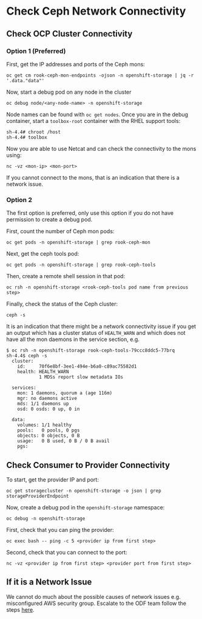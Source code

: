 
Check Ceph Network Connectivity
=====================
## Check OCP Cluster Connectivity
### Option 1 (Preferred)

First, get the IP addresses and ports of the Ceph mons:

    oc get cm rook-ceph-mon-endpoints -ojson -n openshift-storage | jq -r '.data."data"'

Now, start a debug pod on any node in the cluster

    oc debug node/<any-node-name> -n openshift-storage

Node names can be found with `oc get nodes`.
Once you are in the debug container, start a `toolbox-root` container with the RHEL support tools:

    sh-4.4# chroot /host
    sh-4.4# toolbox

Now you are able to use Netcat and can check the connectivity to the mons using:

    nc -vz <mon-ip> <mon-port>

If you cannot connect to the mons, that is an indication that there is a network issue.

### Option 2
The first option is preferred, only use this option if you do not have permission to create a debug pod.

First, count the number of Ceph mon pods:

    oc get pods -n openshift-storage | grep rook-ceph-mon

Next, get the ceph tools pod:

    oc get pods -n openshift-storage | grep rook-ceph-tools

Then, create a remote shell session in that pod:

    oc rsh -n openshift-storage <rook-ceph-tools pod name from previous step>
    
Finally, check the status of the Ceph cluster: 

    ceph -s

It is an indication that there might be a network connectivity issue if you get an output which has a 
cluster status of `HEALTH_WARN` and which does not have all the mon daemons in the service section, e.g.

    $ oc rsh -n openshift-storage rook-ceph-tools-79ccc8ddc5-77brq
    sh-4.4$ ceph -s
      cluster:
        id:     70f6e8bf-3ee1-494e-b6a0-c89ac75582d1
        health: HEALTH_WARN
                1 MDSs report slow metadata IOs
     
      services:
        mon: 1 daemons, quorum a (age 116m)
        mgr: no daemons active
        mds: 1/1 daemons up
        osd: 0 osds: 0 up, 0 in
     
      data:
        volumes: 1/1 healthy
        pools:   0 pools, 0 pgs
        objects: 0 objects, 0 B
        usage:   0 B used, 0 B / 0 B avail
        pgs:     

## Check Consumer to Provider Connectivity
To start, get the provider IP and port:

    oc get storagecluster -n openshift-storage -o json | grep storageProviderEndpoint

Now, create a debug pod in the `openshift-storage` namespace:

    oc debug -n openshift-storage

First, check that you can ping the provider:
    
    oc exec bash -- ping -c 5 <provider ip from first step>

Second, check that you can connect to the port:

    nc -vz <provider ip from first step> <provider port from first step>

## If it is a Network Issue
We cannot do much about the possible causes of network issues e.g. misconfigured AWS security group. Escalate to the 
ODF team follow the steps [here](sre-to-engineering-escalation.md#procedure).